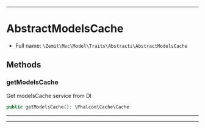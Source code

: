 ***

# AbstractModelsCache





* Full name: `\Zemit\Mvc\Model\Traits\Abstracts\AbstractModelsCache`




## Methods


### getModelsCache

Get modelsCache service from DI

```php
public getModelsCache(): \Phalcon\Cache\Cache
```












***

***

